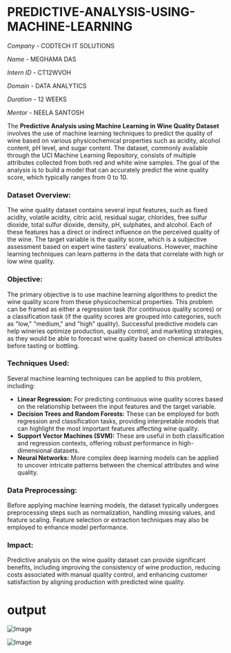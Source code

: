# PREDICTIVE-ANALYSIS-USING-MACHINE-LEARNING

*Company* - CODTECH IT SOLUTIONS

*Name* - MEGHAMA DAS

*Intern ID* - CT12WVOH

*Domain* - DATA ANALYTICS

*Duration* - 12 WEEKS

*Mentor* - NEELA SANTOSH

The **Predictive Analysis using Machine Learning in Wine Quality Dataset** involves the use of machine learning techniques to predict the quality of wine based on various physicochemical properties such as acidity, alcohol content, pH level, and sugar content. The dataset, commonly available through the UCI Machine Learning Repository, consists of multiple attributes collected from both red and white wine samples. The goal of the analysis is to build a model that can accurately predict the wine quality score, which typically ranges from 0 to 10.

### Dataset Overview:
The wine quality dataset contains several input features, such as fixed acidity, volatile acidity, citric acid, residual sugar, chlorides, free sulfur dioxide, total sulfur dioxide, density, pH, sulphates, and alcohol. Each of these features has a direct or indirect influence on the perceived quality of the wine. The target variable is the quality score, which is a subjective assessment based on expert wine tasters' evaluations. However, machine learning techniques can learn patterns in the data that correlate with high or low wine quality.

### Objective:
The primary objective is to use machine learning algorithms to predict the wine quality score from these physicochemical properties. This problem can be framed as either a regression task (for continuous quality scores) or a classification task (if the quality scores are grouped into categories, such as "low," "medium," and "high" quality). Successful predictive models can help wineries optimize production, quality control, and marketing strategies, as they would be able to forecast wine quality based on chemical attributes before tasting or bottling.

### Techniques Used:
Several machine learning techniques can be applied to this problem, including:
- **Linear Regression:** For predicting continuous wine quality scores based on the relationship between the input features and the target variable.
- **Decision Trees and Random Forests:** These can be employed for both regression and classification tasks, providing interpretable models that can highlight the most important features affecting wine quality.
- **Support Vector Machines (SVM):** These are useful in both classification and regression contexts, offering robust performance in high-dimensional datasets.
- **Neural Networks:** More complex deep learning models can be applied to uncover intricate patterns between the chemical attributes and wine quality.

### Data Preprocessing:
Before applying machine learning models, the dataset typically undergoes preprocessing steps such as normalization, handling missing values, and feature scaling. Feature selection or extraction techniques may also be employed to enhance model performance.

### Impact:
Predictive analysis on the wine quality dataset can provide significant benefits, including improving the consistency of wine production, reducing costs associated with manual quality control, and enhancing customer satisfaction by aligning production with predicted wine quality.

# output

![Image](https://github.com/user-attachments/assets/b4edd4ac-3ad1-494e-8ae7-3d4bd15aada4)

![Image](https://github.com/user-attachments/assets/074de4fe-b1c0-4ddb-bb78-edb7f3766812)
